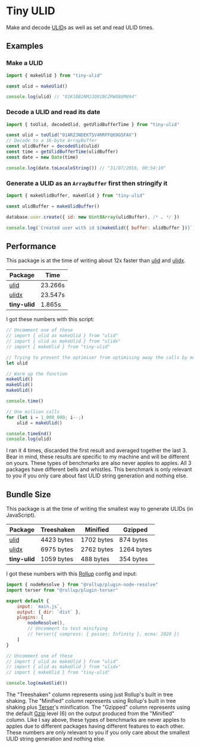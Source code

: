 # Tiny ULID
Make and decode [ULID](https://github.com/ulid/spec#readme)s as well as set and read ULID times.

## Examples
### Make a ULID
```js
import { makeUlid } from "tiny-ulid"

const ulid = makeUlid()

console.log(ulid) // "01K1BB2NM2JQ01NCZRW8B8M894"
```

### Decode a ULID and read its date
```js
import { toUlid, decodeUlid, getUlidBufferTime } from "tiny-ulid"

const ulid = toUlid("01ARZ3NDEKTSV4RRFFQ69G5FAV")
// Decode to a 16-byte ArrayBuffer
const ulidBuffer = decodeUlid(ulid)
const time = getUlidBufferTime(ulidBuffer)
const date = new Date(time)

console.log(date.toLocaleString()) // "31/07/2016, 00:54:10"
```

### Generate a ULID as an `ArrayBuffer` first then stringify it
```js
import { makeUlidBuffer, makeUlid } from "tiny-ulid"

const ulidBuffer = makeUlidBuffer()

database.user.create({ id: new Uint8Array(ulidBuffer), /* … */ })

console.log(`Created user with id ${makeUlid({ buffer: ulidBuffer })}`) // "Created user with id 01K1BBWHP7PMEEAPCGPKW62CTM"
```

## Performance
This package is at the time of writing about 12x faster than [ulid](https://www.npmjs.com/package/ulid) and [ulidx](https://www.npmjs.com/package/ulidx).

|                    Package                   |  Time   |
|----------------------------------------------|---------|
| [ulid](https://www.npmjs.com/package/ulid)   | 23.266s |
| [ulidx](https://www.npmjs.com/package/ulidx) | 23.547s |
| **tiny-ulid**                                |  1.865s |

I got these numbers with this script:
```js
// Uncomment one of these
// import { ulid as makeUlid } from "ulid"
// import { ulid as makeUlid } from "ulidx"
// import { makeUlid } from "tiny-ulid"

// Trying to prevent the optimiser from optimising away the calls by making sure we do something with the generated ULID
let ulid

// Warm up the function
makeUlid()
makeUlid()
makeUlid()

console.time()

// One million calls
for (let i = 1_000_000; i--;)
	ulid = makeUlid()

console.timeEnd()
console.log(ulid)
```

I ran it 4 times, discarded the first result and averaged together the last 3. Bear in mind, these results are specific to my machine and will be different on yours.
These types of benchmarks are also never apples to apples. All 3 packages have different bells and whistles. This benchmark is only relevant to you if you only care about fast ULID string generation and nothing else.

## Bundle Size
This package is at the time of writing the smallest way to generate ULIDs (in JavaScript).

|                    Package                   | Treeshaken |  Minified  |  Gzipped   |
|----------------------------------------------|------------|------------|------------|
| [ulid](https://www.npmjs.com/package/ulid)   | 4423 bytes | 1702 bytes |  874 bytes |
| [ulidx](https://www.npmjs.com/package/ulidx) | 6975 bytes | 2762 bytes | 1264 bytes |
| **tiny-ulid**                                | 1059 bytes |  488 bytes |  354 bytes |

I got these numbers with this [Rollup](https://rollupjs.org/) config and input:

```js
import { nodeResolve } from "@rollup/plugin-node-resolve"
import terser from "@rollup/plugin-terser"

export default {
	input: `main.js`,
	output: { dir: `dist` },
	plugins: [
		nodeResolve(),
		// Uncomment to test minifying
		// terser({ compress: { passes: Infinity }, ecma: 2020 })
	]
}
```

```js
// Uncomment one of these
// import { ulid as makeUlid } from "ulid"
// import { ulid as makeUlid } from "ulidx"
// import { makeUlid } from "tiny-ulid"

console.log(makeUlid())
```

The "Treeshaken" column represents using just Rollup's built in tree shaking. The "Minified" column represents using Rollup's built in tree shaking plus [Terser](https://terser.org/)'s minification. The "Gzipped" column represents using the default [Gzip](https://en.wikipedia.org/wiki/Gzip) level (6) on the output produced from the "Minified" column. Like I say above, these types of benchmarks are never apples to apples due to different packages having different features to each other. These numbers are only relevant to you if you only care about the smallest ULID string generation and nothing else.
